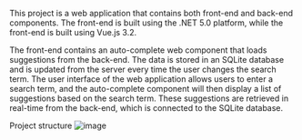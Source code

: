 
This project is a web application that contains both front-end and back-end components. 
The front-end is built using the .NET 5.0 platform, while the front-end is built using Vue.js 3.2. 

The front-end contains an auto-complete web component that loads suggestions from the back-end. 
The data is stored in an SQLite database and is updated from the server every time the user changes the search term. 
The user interface of the web application allows users to enter a search term, 
and the auto-complete component will then display a list of suggestions based on the search term. 
These suggestions are retrieved in real-time from the back-end, which is connected to the SQLite database. 

Project structure
![image](https://user-images.githubusercontent.com/16181086/214821354-44369d5c-0ac5-4d4a-8e76-82982d3bc038.png)

